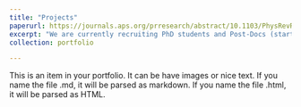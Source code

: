 ```yaml
---
title: "Projects"
paperurl: https://journals.aps.org/prresearch/abstract/10.1103/PhysRevResearch.4.033054
excerpt: "We are currently recruiting PhD students and Post-Docs (starting early 2023). If you have a solid background in Mathematics or Physics and have strong interests in Statistical Mechanics, Stochastic Processes, Disordered Systems, etc., applied to ecosystems, then this is the right Lab for you. Get in touch!"
collection: portfolio

---
```


This is an item in your portfolio. It can be have images or nice text. If you name the file .md, it will be parsed as markdown. If you name the file .html, it will be parsed as HTML. 
